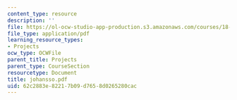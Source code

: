 ```yaml
---
content_type: resource
description: ''
file: https://ol-ocw-studio-app-production.s3.amazonaws.com/courses/18-996-random-matrix-theory-and-its-applications-spring-2004/62c2883e82217b09d7658d0265280cac_johansso.pdf
file_type: application/pdf
learning_resource_types:
- Projects
ocw_type: OCWFile
parent_title: Projects
parent_type: CourseSection
resourcetype: Document
title: johansso.pdf
uid: 62c2883e-8221-7b09-d765-8d0265280cac
---
```


